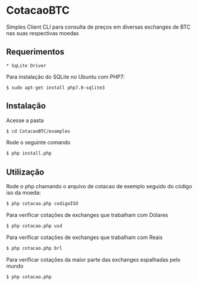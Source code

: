 # CotacaoBTC
Simples Client CLI para consulta de preços em diversas exchanges de BTC nas suas respectivas moedas

## Requerimentos

    * SqLite Driver

Para instalação do SQLite no Ubuntu com PHP7:

```
$ sudo apt-get install php7.0-sqlite3
```

## Instalação


Acesse a pasta

```sh
$ cd CotacaoBTC/examples
```

Rode o seguinte comando

```sh
$ php install.php
```

## Utilização

Rode o php chamando o arquivo de cotacao de exemplo seguido do código iso da moeda:

```sh
$ php cotacao.php codigoISO
```

Para verificar cotações de exchanges que trabalham com Dólares

```sh
$ php cotacao.php usd
```

Para verificar cotações de exchanges que trabalham com Reais

```sh
$ php cotacao.php brl
```

Para verificar cotações da maior parte das exchanges espalhadas pelo mundo

```sh
$ php cotacao.php
```


